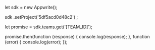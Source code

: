 let sdk = new Appwrite();

sdk
    .setProject('5df5acd0d48c2')
;

let promise = sdk.teams.get('[TEAM_ID]');

promise.then(function (response) {
    console.log(response);
}, function (error) {
    console.log(error);
});